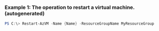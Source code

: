 ### Example 1: The operation to restart a virtual machine. (autogenerated)
```powershell
PS C:\> Restart-AzVM -Name {Name} -ResourceGroupName MyResourceGroup

```



